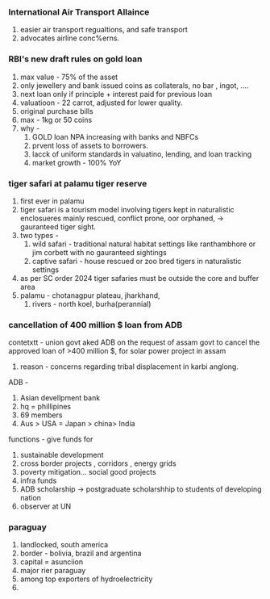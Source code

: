 ### International Air Transport Allaince
1. easier air transport regualtions, and safe transport
2. advocates airline conc%erns.

### RBI's new draft rules on gold loan
1. max value - 75% of the asset
2. only jewellery and bank issued coins as collaterals, no bar , ingot, ....
3. next loan only if principle + interest paid for previous loan
4. valuatioon - 22 carrot, adjusted for lower quality.
5. original purchase bills
6. max - 1kg or 50 coins
7. why  - 
	1. GOLD loan NPA increasing with banks and NBFCs
	2. prvent loss of assets to borrowers.
	3. lacck of uniform standards in valuatino, lending, and loan tracking
	4. market growth - 100% YoY 
### tiger safari  at palamu tiger reserve
1. first ever in palamu
2. tiger safari is a tourism model involving tigers kept in naturalistic enclosueres mainly rescued, conflict prone, oor orphaned, -> gauranteed tiger sight.
3. two types - 
	1. wild safari - traditional natural habitat settings like ranthambhore or jim corbett with no gauranteed sightings
	2. captive safari - house rescued or zoo bred tigers in naturalistic settings
4. as per SC order 2024 tiger safaries must  be outside the core and buffer area
5. palamu - chotanagpur plateau, jharkhand, 
	1. rivers - north koel, burha(perannial)
### cancellation of 400 million $ loan from ADB
contetxtt - union govt aked ADB on the request of assam govt to cancel the approved loan of >400 million $, for solar power project in assam
1. reason - concerns regarding tribal displacement in karbi anglong.

ADB - 
1. Asian devellpment bank
2. hq = phillipines
3. 69 members
4. Aus > USA = Japan > china> India

functions - give funds for
1. sustainable development
2. cross border projects , corridors , energy grids
3. poverty mitigation... social good projects
4. infra funds
5. ADB scholarship -> postgraduate scholarshhip to students of developing nation
6. observer at UN
### paraguay
1. landlocked, south america
2. border - bolivia, brazil and argentina
3. capital = asunciion 
4. major rier paraguay
5. among top exporters of hydroelectricity
6. 